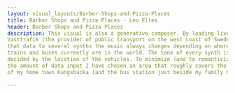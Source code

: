```yaml
---
layout: visual_layouts/Barber-Shops-and-Pizza-Places
title: Barber Shops and Pizza Places - Leo Eltes
header: Barber Shops and Pizza Places
description: This visual is also a generative composer. By loading live data from
Vasttrafik (the provider of public transport on the west coast of Sweden) and mapping
that data to several synths the music always changes depending on where the
trains and buses currently are in the world. The tone of every synth is
decided by the location of the vehicles. To minimize (and to romanticize)
the amount of data input I have chosen an area that roughly covers the central parts
of my home town Kungsbacka (and the bus station just beside my family home).

---
```

